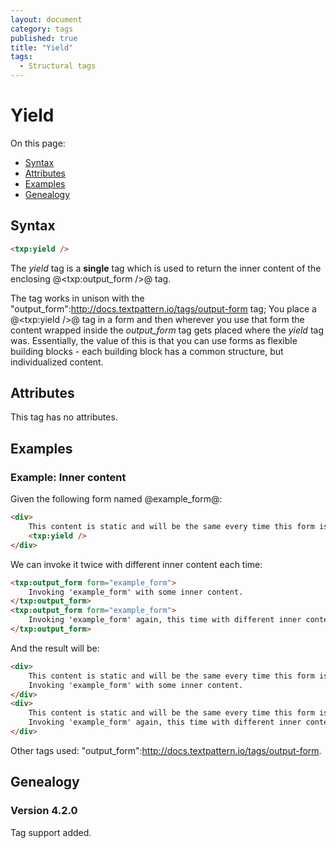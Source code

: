 ```yaml
---
layout: document
category: tags
published: true
title: "Yield"
tags:
  - Structural tags
---
```


# Yield

On this page:

* [Syntax](#user-content-syntax)
* [Attributes](#user-content-attributes)
* [Examples](#user-content-examples)
* [Genealogy](#user-content-genealogy)

## Syntax

```html
<txp:yield />
```

The *yield* tag is a __single__ tag which is used to return the inner content of the enclosing @<txp:output_form />@ tag.

The tag works in unison with the "output_form":http://docs.textpattern.io/tags/output-form tag; You place a @<txp:yield />@ tag in a form and then wherever you use that form the content wrapped inside the *output_form* tag gets placed where the *yield* tag was. Essentially, the value of this is that you can use forms as flexible building blocks - each building block has a common structure, but individualized content.

## Attributes

This tag has no attributes.

## Examples

### Example: Inner content

Given the following form named @example_form@:

```html
<div>
    This content is static and will be the same every time this form is invoked.
    <txp:yield />
</div>
```

We can invoke it twice with different inner content each time:

```html
<txp:output_form form="example_form">
    Invoking 'example_form' with some inner content.
</txp:output_form>
<txp:output_form form="example_form">
    Invoking 'example_form' again, this time with different inner content.
</txp:output_form>
```

And the result will be:

```html
<div>
    This content is static and will be the same every time this form is invoked.
    Invoking 'example_form' with some inner content.
</div>
<div>
    This content is static and will be the same every time this form is invoked.
    Invoking 'example_form' again, this time with different inner content.
</div>
```

Other tags used: "output_form":http://docs.textpattern.io/tags/output-form.

## Genealogy

### Version 4.2.0

Tag support added.
